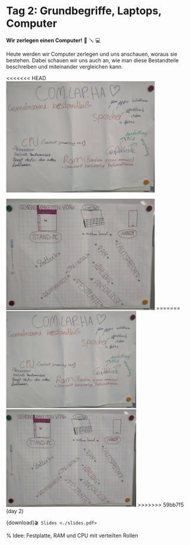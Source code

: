# Tag 2: Grundbegriffe, Laptops, Computer

**Wir zerlegen einen Computer!** 🧰 🪛 💻

Heute werden wir Computer zerlegen und uns anschauen, woraus sie bestehen.
Dabei schauen wir uns auch an, wie man diese Bestandteile beschreiben und miteinander vergleichen kann.

<<<<<<< HEAD
<img src="./i05-poster-hardware-1.jpeg" alt="" height="300px">

<img src="./i05-poster-hardware-2.jpeg" alt="" height="300px">
=======
<img src="./i05-poster-hardware-1.jpg" alt="" width="350px">&nbsp;&nbsp;&nbsp;<img src="./i05-poster-hardware-2.jpg" alt="" width="350px">
>>>>>>> 59bb7f5 (day 2)

{download}`🎬 Slides <./slides.pdf>`

% Idee: Festplatte, RAM und CPU mit verteilten Rollen
